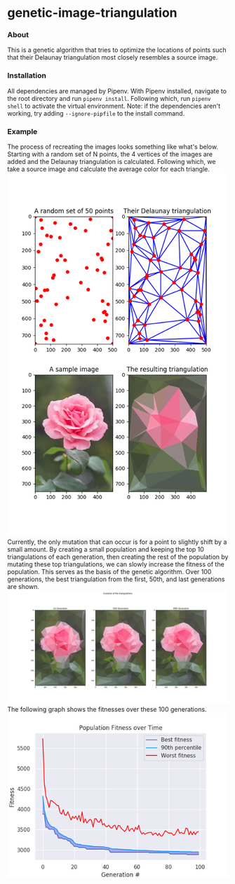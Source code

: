 # genetic-image-triangulation

### About
This is a genetic algorithm that tries to optimize the locations of points such that their Delaunay triangulation most closely resembles a source image.

### Installation
All dependencies are managed by Pipenv. With Pipenv installed, navigate to the root directory and run `pipenv install`. Following which, run `pipenv shell` to activate the virtual environment. Note: if the dependencies aren't working, try adding `--ignore-pipfile` to the install command.

### Example
The process of recreating the images looks something like what's below. Starting with a random set of N points, the 4 vertices of the images are added and the Delaunay triangulation is calculated. Following which, we take a source image and calculate the average color for each triangle.
![Example of the process][fig1]
Currently, the only mutation that can occur is for a point to slightly shift by a small amount. By creating a small population and keeping the top 10 triangulations of each generation, then creating the rest of the population by mutating these top triangulations, we can slowly increase the fitness of the population. This serves as the basis of the genetic algorithm. Over 100 generations, the best triangulation from the first, 50th, and last generations are shown.
![Best pictures over 100 generations][fig2]
The following graph shows the fitnesses over these 100 generations.
![Fitness chart][fig3]



[fig1]: ./demos/delaunaydemo.png
[fig2]: ./demos/progress.png
[fig3]: ./demos/fitness.png